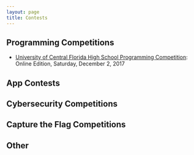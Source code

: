 ```yaml
---
layout: page
title: Contests
---
```


## Programming Competitions

* <a href="https://hspt.ucfprogrammingteam.org/index.php/hspt-online-edition/this-year-s-tournament">University of Central Florida High School Programming Competition</a>:  Online Edition, Saturday, December 2, 2017

## App Contests

## Cybersecurity Competitions

## Capture the Flag Competitions

## Other




